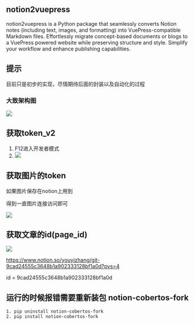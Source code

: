 ## notion2vuepress

notion2vuepress is a Python package that seamlessly converts Notion notes (including text, images, and formatting) into VuePress-compatible Markdown files. Effortlessly migrate concept-based documents or blogs to a VuePress powered website while preserving structure and style. Simplify your workflow and enhance publishing capabilities.

## 提示

目前只是初步的实现，尽情期待后面的封装以及自动化的过程

### 大致架构图

![](./img/4.png)

## 获取token_v2

1. F12进入开发者模式
2. ![](./img/1.png)

## 获取图片的token

如果图片保存在notion上用到

得到一直图片连接访问即可

![](./img/2.png)

## 获取文章的id(page_id)

![](./img/3.png)

https://www.notion.so/youyizhang/git-9cad24555c3648b1a902333128bf1a0d?pvs=4

id = 9cad24555c3648b1a902333128bf1a0d



## 运行的时候报错需要重新装包 notion-cobertos-fork

```
1. pip uninstall notion-cobertos-fork
2. pip install notion-cobertos-fork
```

